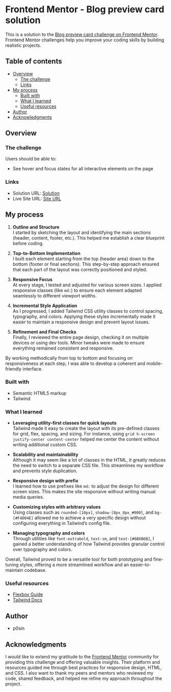 # Frontend Mentor - Blog preview card solution

This is a solution to the [Blog preview card challenge on Frontend Mentor](https://www.frontendmentor.io/challenges/blog-preview-card-ckPaj01IcS). Frontend Mentor challenges help you improve your coding skills by building realistic projects.

## Table of contents

- [Overview](#overview)
  - [The challenge](#the-challenge)
  - [Links](#links)
- [My process](#my-process)
  - [Built with](#built-with)
  - [What I learned](#what-i-learned)
  - [Useful resources](#useful-resources)
- [Author](#author)
- [Acknowledgments](#acknowledgments)

## Overview

### The challenge

Users should be able to:

- See hover and focus states for all interactive elements on the page

### Links

- Solution URL: [Solution](https://github.com/p0sin/Frontend-Mentor/tree/main/blog-preview-card-main)
- Live Site URL: [Site URL](https://p0sin.github.io/Frontend-Mentor/blog-preview-card-main/index.html)

## My process

1. **Outline and Structure**  
   I started by sketching the layout and identifying the main sections (header, content, footer, etc.). This helped me establish a clear blueprint before coding.

2. **Top-to-Bottom Implementation**  
   I built each element starting from the top (header area) down to the bottom (footer or final sections). This step-by-step approach ensured that each part of the layout was correctly positioned and styled.

3. **Responsive Focus**  
   At every stage, I tested and adjusted for various screen sizes. I applied responsive classes (like `md:`) to ensure each element adapted seamlessly to different viewport widths.

4. **Incremental Style Application**  
   As I progressed, I added Tailwind CSS utility classes to control spacing, typography, and colors. Applying these styles incrementally made it easier to maintain a responsive design and prevent layout issues.

5. **Refinement and Final Checks**  
   Finally, I reviewed the entire page design, checking it on multiple devices or using dev tools. Minor tweaks were made to ensure everything remained consistent and responsive.

By working methodically from top to bottom and focusing on responsiveness at each step, I was able to develop a coherent and mobile-friendly interface.

### Built with

- Semantic HTML5 markup
- Tailwind

### What I learned

- **Leveraging utility-first classes for quick layouts**  
  Tailwind made it easy to create the layout with its pre-defined classes for grid, flex, spacing, and sizing. For instance, using `grid h-screen justify-center content-center` helped me center the content without writing additional custom CSS.

- **Scalability and maintainability**  
  Although it may seem like a lot of classes in the HTML, it greatly reduces the need to switch to a separate CSS file. This streamlines my workflow and prevents style duplication.

- **Responsive design with prefix**  
  I learned how to use prefixes like `md:` to adjust the design for different screen sizes. This makes the site responsive without writing manual media queries.

- **Customizing styles with arbitrary values**  
  Using classes such as `rounded-[10px]`, `shadow-[8px_8px_#000]`, and `bg-[#F4D04E]` allowed me to achieve a very specific design without configuring everything in Tailwind’s config file.

- **Managing typography and colors**  
  Through utilities like `font-extrabold`, `text-sm`, and `text-[#6B6B6B]`, I gained a better understanding of how Tailwind provides granular control over typography and colors.

Overall, Tailwind proved to be a versatile tool for both prototyping and fine-tuning styles, offering a more streamlined workflow and an easier-to-maintain codebase.

### Useful resources

- [Flexbox Guide](https://css-tricks.com/snippets/css/a-guide-to-flexbox/)
- [Tailwind Docs](https://tailwindcss.com/docs/installation/play-cdn)

## Author

- p0sin

## Acknowledgments

I would like to extend my gratitude to the [Frontend Mentor](https://www.frontendmentor.io/) community for providing this challenge and offering valuable insights. Their platform and resources guided me through best practices for responsive design, HTML, and CSS. I also want to thank my peers and mentors who reviewed my code, shared feedback, and helped me refine my approach throughout the project.
